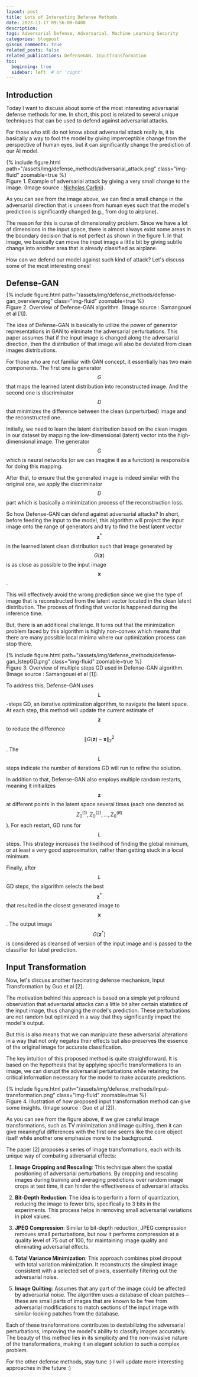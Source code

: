 ```yaml
---
layout: post
title: Lots of Interesting Defense Methods
date: 2023-11-17 09:56:00-0400
description:
tags: Adversarial Defense, Adversarial, Machine Learning Security
categories: blogpost
giscus_comments: true
related_posts: false
related_publications: DefenseGAN, InputTransformation
toc:
  beginning: true
  sidebar: left  # or 'right'
---
```


<style>
h2 {
    margin-top: 1.25em; /* Increased margin-top */
    margin-bottom: 0.5em;
}
h3 {
    margin-top: 1.0em; /* Added margin-top for h3 */
    margin-bottom: 0.5em;
}
</style>

## Introduction

Today I want to discuss about some of the most interesting adversarial defense methods for me. In short, this post is related to several unique techniques that can be used to defend against adversarial attacks.

For those who still do not know about adversarial attack really is, it is basically a way to fool the model by giving imperceptible change from the perspective of human eyes, but it can significantly change the prediction of our AI model.

<div class="row mt-4">
    <div class="col-12 col-lg mt-4 img-container">
        {% include figure.html path="/assets/img/defense_methods/adversarial_attack.png" class="img-fluid" zoomable=true %}
    </div>
</div>
<div class="caption text-center mb-4">
    Figure 1. Example of adversarial attack by giving a very small change to the image. (Image source : <a href="https://www.youtube.com/watch?v=-p2il-V-0fk&t=511s">Nicholas Carlini</a>).
</div>

As you can see from the image above, we can find a small change in the adversarial direction that is unseen from human eyes such that the model's prediction is significantly changed (e.g., from dog to airplane).

The reason for this is curse of dimensionality problem. Since we have a lot of dimensions in the input space, there is almost always exist some areas in the boundary decision that is not perfect as shown in the figure 1. In that image, we basically can move the input image a little bit by giving subtle change into another area that is already classified as airplane.

How can we defend our model against such kind of attack? Let's discuss some of the most interesting ones!

## Defense-GAN

<div class="row mt-4">
    <div class="col-12 col-lg mt-4 img-container">
        {% include figure.html path="/assets/img/defense_methods/defense-gan_overview.png" class="img-fluid" zoomable=true %}
    </div>
</div>
<div class="caption text-center mb-4">
    Figure 2. Overview of Defense-GAN algorithm. (Image source : Samangouei et al [1]).
</div>

The idea of Defense-GAN is basically to utilize the power of generator representations in GAN to eliminate the adversarial perturbations. This paper assumes that if the input image is changed along the adversarial direction, then the distribution of that image will also be deviated from clean images distributions.

For those who are not familiar with GAN concept, it essentially has two main components. The first one is generator $$ G $$ that maps the learned latent distribution into reconstructed image. And the second one is discriminator $$ D $$ that minimizes the difference between the clean (unperturbed) image and the reconstructed one.

Initially, we need to learn the latent distribution based on the clean images in our dataset by mapping the low-dimensional (latent) vector into the high-dimensional image. The generator $$ G $$ which is neural networks (or we can imagine it as a function) is responsible for doing this mapping.

After that, to ensure that the generated image is indeed similar with the original one, we apply the discriminator $$ D $$ part which is basically a minimization process of the reconstruction loss.

So how Defense-GAN can defend against adversarial attacks? In short, before feeding the input to the model, this algorithm will project the input image onto the range of generators and try to find the best latent vector $$ \mathbf{z}^* $$ in the learned latent clean distribution such that image generated by $$ G(\mathbf{z}) $$ is as close as possible to the input image $$ \mathbf{x} $$.

This will effectively avoid the wrong prediction since we give the type of image that is reconstructed from the latent vector located in the clean latent distribution. The process of finding that vector is happened during the inference time.

But, there is an additional challenge. It turns out that the minimization problem faced by this algorithm is highly non-convex which means that there are many possible local minima where our optimization process can stop there.

<div class="row mt-4">
    <div class="col-12 col-lg mt-4 img-container">
        {% include figure.html path="/assets/img/defense_methods/defense-gan_lstepGD.png" class="img-fluid" zoomable=true %}
    </div>
</div>
<div class="caption text-center mb-4">
    Figure 3. Overview of multiple steps GD used in Defense-GAN algorithm. (Image source : Samangouei et al [1]).
</div>

To address this, Defense-GAN uses $$ L $$-steps GD, an iterative optimization algorithm, to navigate the latent space. At each step, this method will update the current estimate of $$ \mathbf{z} $$ to reduce the difference $$ \|G(\mathbf{z})-\mathbf{x}\|_{2}^{2} $$. The $$ L $$ steps indicate the number of iterations GD will run to refine the solution.

In addition to that, Defense-GAN also employs multiple random restarts, meaning it initializes $$ \mathbf{z} $$ at different points in the latent space several times (each one denoted as $$ Z_0^{(1)}, Z_0^{(2)}, ..., Z_0^{(R)} $$). For each restart, GD runs for $$ L $$ steps. This strategy increases the likelihood of finding the global minimum, or at least a very good approximation, rather than getting stuck in a local minimum.

Finally, after $$ L $$ GD steps, the algorithm selects the best $$ \mathbf{z}^* $$ that resulted in the closest generated image to $$ \mathbf{x} $$. The output image $$ G(\mathbf{z}^*) $$ is considered as cleansed of version of the input image and is passed to the classifier for label prediction.

## Input Transformation

Now, let's discuss another fascinating defense mechanism, Input Transformation by Guo et al [2]. 

The motivation behind this approach is based on a simple yet profound observation that adversarial attacks can a little bit alter certain statistics of the input image, thus changing the model's prediction. These perturbations are not random but optimized in a way that they significantly impact the model's output. 

But this is also means that we can manipulate these adversarial alterations in a way that not only negates their effects but also preserves the essence of the original image for accurate classification.

The key intuition of this proposed method is quite straightforward. It is based on the hypothesis that by applying specific transformations to an image, we can disrupt the adversarial perturbations while retaining the critical information necessary for the model to make accurate predictions.

<div class="row mt-4">
    <div class="col-12 col-lg mt-4 img-container">
        {% include figure.html path="/assets/img/defense_methods/Input-transformation.png" class="img-fluid" zoomable=true %}
    </div>
</div>
<div class="caption text-center mb-4">
    Figure 4. Illustration of how proposed input transformation method can give some insights. (Image source : Guo et al [2]).
</div>

As you can see from the figure above, if we give careful image transformations, such as TV minimization and image quilting, then it can give meaningful differences with the first one seems like the core object itself while another one emphasize more to the background.

The paper [2] proposes a series of image transformations, each with its unique way of combating adversarial effects:

1. **Image Cropping and Rescaling**: This technique alters the spatial positioning of adversarial perturbations. By cropping and rescaling images during training and averaging predictions over random image crops at test time, it can hinder the effectiveness of adversarial attacks.

2. **Bit-Depth Reduction**: The idea is to perform a form of quantization, reducing the image to fewer bits, specifically to 3 bits in the experiments. This process helps in removing small adversarial variations in pixel values.

3. **JPEG Compression**: Similar to bit-depth reduction, JPEG compression removes small perturbations, but now it performs compression at a quality level of 75 out of 100, for maintaining image quality and eliminating adversarial effects.

4. **Total Variance Minimization**: This approach combines pixel dropout with total variation minimization. It reconstructs the simplest image consistent with a selected set of pixels, essentially filtering out the adversarial noise.

5. **Image Quilting**: Assumes that any part of the image could be affected by adversarial noise. The algorithm uses a database of clean patches—these are small parts of images that are known to be free from adversarial modifications to match sections of the input image with similar-looking patches from the database.

Each of these transformations contributes to destabilizing the adversarial perturbations, improving the model's ability to classify images accurately. The beauty of this method lies in its simplicity and the non-invasive nature of the transformations, making it an elegant solution to such a complex problem.

For the other defense methods, stay tune :) I will update more interesting approaches in the future :)